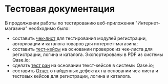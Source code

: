 # Тестовая документация   
В продолжении работы по тестированию веб-приложения "Интернет-магазина" необходимо было:
+ составить [чек-лист](https://docs.google.com/spreadsheets/d/1u9oZfhiInQGXae5cPPYuz0hb4StrgEWs6KI-YMCo29c/edit#gid=0) для тестирования модулей регистрации, авторизации и каталога товаров для интернет-магазина;    
+ составить [тест-кейсы](https://github.com/Sarnaul/docs/blob/main/Test%20Cases%20for%20Registration%2C%20Authorization%2C%20Product%20Catalog.pdf) на основании проверок из чек-листа для регистрации, логина и каталога. Экспортированы в PDF из системы Qase.io;   
+ сделать [тест ран](https://github.com/Sarnaul/docs/blob/main/Test%20Run.pdf) на основании текст-кейсов в системы Qase.io;   
+ составить [Отчет](https://github.com/Sarnaul/docs/blob/main/Bug%20reports.xlsx) о найденных дефектах на основании чек-листа и тестовых кейсов для регистрации, логина и каталога.   

